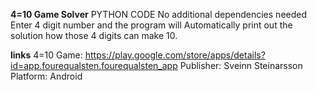 **4=10 Game Solver**
PYTHON CODE 
No additional dependencies needed
Enter 4 digit number and the program will Automatically print out the solution how those 4 digits can make 10.


**links**
4=10 Game: https://play.google.com/store/apps/details?id=app.fourequalsten.fourequalsten_app
Publisher: Sveinn Steinarsson 
Platform: Android



